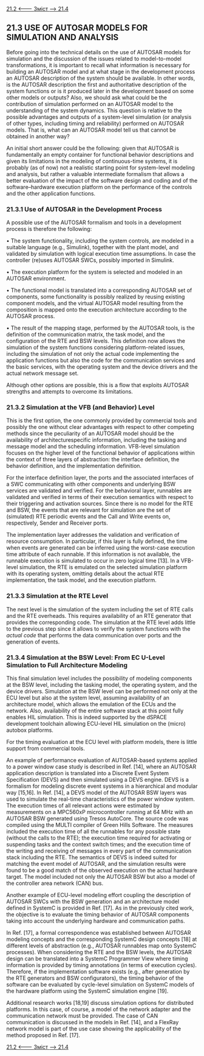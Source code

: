 [21.2 <--- ](21_2.md) [   Зміст   ](README.md) [--> 21.4](21_4.md)

## 21.3 USE OF AUTOSAR MODELS FOR SIMULATION AND ANALYSIS

Before going into the technical details on the use of AUTOSAR models for simulation and the discussion of the issues related to model-to-model transformations, it is important to recall what information is necessary for building an AUTOSAR model and at what stage in the development process an AUTOSAR description of the system should be available. In other words, is the AUTOSAR description the first and authoritative description of the system functions or is it produced later in the development based on some other models or outputs? Also, we should ask what could be the contribution of simulation performed on an AUTOSAR model to the understanding of the system dynamics. This question is relative to the possible advantages and outputs of a system-level simulation (or analysis of other types, including timing and reliability) performed on AUTOSAR models. That is, what can an AUTOSAR model tell us that cannot be obtained in another way?

An initial short answer could be the following: given that AUTOSAR is fundamentally an empty container for functional behavior descriptions and given its limitations in the modeling of continuous-time systems, it is probably (as of now) not a realistic starting point for system-level modeling and analysis, but rather a valuable intermediate formalism that allows a better evaluation of the impact of the software design and coding and of the software–hardware execution platform on the performance of the controls and the other application functions.

### 21.3.1 Use of AUTOSAR in the Development Process

A possible use of the AUTOSAR formalism and tools in a development process is therefore the following:

•   The system functionality, including the system controls, are modeled in a suitable language (e.g., Simulink), together with the plant model, and validated by simulation with logical execution time assumptions. In case the controller (re)uses AUTOSAR SWCs, possibly imported in Simulink.

•   The execution platform for the system is selected and modeled in an AUTOSAR environment.

•   The functional model is translated into a corresponding AUTOSAR set of components, some functionality is possibly realized by reusing existing component models, and the virtual AUTOSAR model resulting from the composition is mapped onto the execution architecture according to the AUTOSAR process.

•   The result of the mapping stage, performed by the AUTOSAR tools, is the definition of the communication matrix, the task model, and the configuration of the RTE and BSW levels. This definition now allows the simulation of the system functions considering platform-related issues, including the simulation of not only the actual code implementing the application functions but also the code for the communication services and the basic services, with the operating system and the device drivers and the actual network message set.

Although other options are possible, this is a flow that exploits AUTOSAR strengths and attempts to overcome its limitations.

### 21.3.2 Simulation at the VFB (and Behavior) Level

This is the first option, the one commonly provided by commercial tools and possibly the one without clear advantages with respect to other competing methods since the peculiarity of an AUTOSAR model should be the availability of architecturespecific information, including the tasking and message model and the scheduling information. VFB-level simulation focuses on the higher level of the functional behavior of applications within the context of three layers of abstraction: the interface definition, the behavior definition, and the implementation definition.

For the interface definition layer, the ports and the associated interfaces of a SWC communicating with other components and underlying BSW services are validated and verified. For the behavioral layer, runnables are validated and verified in terms of their execution semantics with respect to their triggering and activation sources. Since there is no model for the RTE and BSW, the events that are relevant for simulation are the set of (simulated) RTE periodic events and the Call and Write events on, respectively, Sender and Receiver ports.

The implementation layer addresses the validation and verification of resource consumption. In particular, if this layer is fully defined, the time when events are generated can be inferred using the worst-case execution time attribute of each runnable. If this information is not available, the runnable execution is simulated to occur in zero logical time [13]. In a VFB-level simulation, the RTE is emulated on the selected simulation platform with its operating system, omitting details about the actual RTE implementation, the task model, and the execution platform. 

### 21.3.3 Simulation at the RTE Level

The next level is the simulation of the system including the set of RTE calls and the RTE overheads. This requires availability of an RTE generator that provides the corresponding code. The simulation at the RTE level adds little to the previous step since it allows to verify the system functions with the *actual code* that performs the data communication over ports and the generation of events.

### 21.3.4 Simulation at the BSW Level: From EC U-Level Simulation to Full Architecture Modeling

This final simulation level includes the possibility of modeling components at the BSW level, including the tasking model, the operating system, and the device drivers. Simulation at the BSW level can be performed not only at the ECU level but also at the system level, assuming availability of an architecture model, which allows the emulation of the ECUs and the network. Also, availability of the entire software stack at this point fully enables HIL simulation. This is indeed supported by the dSPACE development toolchain allowing ECU-level HIL simulation on the (micro) autobox platforms.

For the timing evaluation at the ECU level with platform models, there is little support from commercial tools.

An example of performance evaluation of AUTOSAR-based systems applied to a power window case study is described in Ref. [14], where an AUTOSAR application description is translated into a Discrete Event System Specification (DEVS) and then simulated using a DEVS engine. DEVS is a formalism for modeling discrete event systems in a hierarchical and modular way [15,16]. In Ref. [14], a DEVS model of the AUTOSAR BSW layers was used to simulate the real-time characteristics of the power window system. The execution times of all relevant actions were estimated by measurements on a MPC560xP microcontroller running at 64 MHz with an AUTOSAR BSW generated using Tresos AutoCore. The source code was compiled using the MULTI compiler of Green Hills Software. The measures included the execution time of all the runnables for any possible state (without the calls to the RTE); the execution time required for activating or suspending tasks and the context switch times; and the execution time of the writing and receiving of messages in every part of the communication stack including the RTE. The semantics of DEVS is indeed suited for matching the event model of AUTOSAR, and the simulation results were found to be a good match of the observed execution on the actual hardware target. The model included not only the AUTOSAR BSW but also a model of the controller area network (CAN) bus.

Another example of ECU-level modeling effort coupling the description of AUTOSAR SWCs with the BSW generation and an architecture model defined in SystemC is provided in Ref. [17]. As in the previously cited work, the objective is to evaluate the timing behavior of AUTOSAR components taking into account the underlying hardware and communication paths.

In Ref. [17], a formal correspondence was established between AUTOSAR modeling concepts and the corresponding SystemC design concepts [18] at different levels of abstraction (e.g., AUTOSAR runnables map onto SystemC processes). When considering the RTE and the BSW levels, the AUTOSAR design can be translated into a SystemC Programmer View where timing information is provided by timing annotations (in terms of execution cycles). Therefore, if the implementation software exists (e.g., after generation by the RTE generators and BSW configurators), the timing behavior of the software can be evaluated by cycle-level simulation on SystemC models of the hardware platform using the SystemC simulation engine [19].

Additional research works [18,19] discuss simulation options for distributed platforms. In this case, of course, a model of the network adapter and the communication network must be provided. The case of CAN communication is discussed in the models in Ref. [14], and a FlexRay network model is part of the use case showing the applicability of the method proposed in Ref. [17].

[21.2 <--- ](21_2.md) [   Зміст   ](README.md) [--> 21.4](21_4.md)